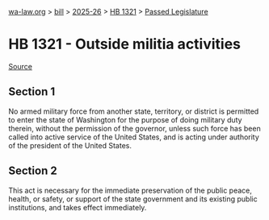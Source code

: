 [wa-law.org](/) > [bill](/bill/) > [2025-26](/bill/2025-26/) > [HB 1321](/bill/2025-26/hb/1321/) > [Passed Legislature](/bill/2025-26/hb/1321/S.PL/)

# HB 1321 - Outside militia activities

[Source](http://lawfilesext.leg.wa.gov/biennium/2025-26/Pdf/Bills/House%20Passed%20Legislature/1321-S.PL.pdf)

## Section 1
No armed military force from another state, territory, or district is permitted to enter the state of Washington for the purpose of doing military duty therein, without the permission of the governor, unless such force has been called into active service of the United States, and is acting under authority of the president of the United States.

## Section 2
This act is necessary for the immediate preservation of the public peace, health, or safety, or support of the state government and its existing public institutions, and takes effect immediately.
